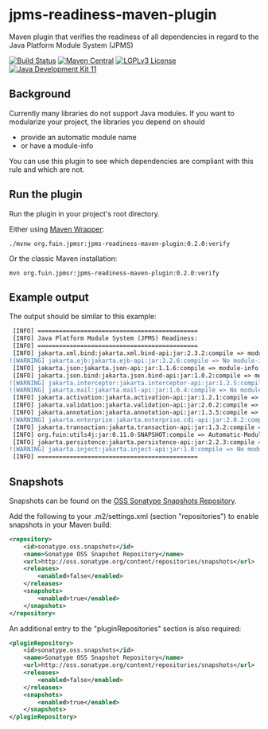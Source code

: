 # jpms-readiness-maven-plugin
Maven plugin that verifies the readiness of all dependencies in regard to the Java Platform Module System (JPMS)

[![Build Status](https://jenkins.fuin.org/job/jpms-readiness-maven-plugin/badge/icon)](https://jenkins.fuin.org/job/jpms-readiness-maven-plugin/)
[![Maven Central](https://maven-badges.herokuapp.com/maven-central/org.fuin/jpms-readiness-maven-plugin/badge.svg)](https://maven-badges.herokuapp.com/maven-central/org.fuin/jpms-readiness-maven-plugin/)
[![LGPLv3 License](http://img.shields.io/badge/license-LGPLv3-blue.svg)](https://www.gnu.org/licenses/lgpl.html)
[![Java Development Kit 11](https://img.shields.io/badge/JDK-11-green.svg)](https://openjdk.java.net/projects/jdk/11/)

## Background
Currently many libraries do not support Java modules. If you want to modularize your project, the libraries you depend on should 
* provide an automatic module name
* or have a module-info

You can use this plugin to see which dependencies are compliant with this rule and which are not.

## Run the plugin
Run the plugin in your project's root directory.

Either using [Maven Wrapper](https://github.com/takari/maven-wrapper): 
```
./mvnw org.fuin.jpmsr:jpms-readiness-maven-plugin:0.2.0:verify
```
Or the classic Maven installation: 
```
mvn org.fuin.jpmsr:jpms-readiness-maven-plugin:0.2.0:verify
```

## Example output
The output should be similar to this example:
```diff
 [INFO] =============================================
 [INFO] Java Platform Module System (JPMS) Readiness:
 [INFO] =============================================
 [INFO] jakarta.xml.bind:jakarta.xml.bind-api:jar:2.3.2:compile => module-info
![WARNING] jakarta.ejb:jakarta.ejb-api:jar:3.2.6:compile => No module-info and no Automatic-Module-Name
 [INFO] jakarta.json:jakarta.json-api:jar:1.1.6:compile => module-info
 [INFO] jakarta.json.bind:jakarta.json.bind-api:jar:1.0.2:compile => module-info
![WARNING] jakarta.interceptor:jakarta.interceptor-api:jar:1.2.5:compile => No module-info and no Automatic-Module-Name
![WARNING] jakarta.mail:jakarta.mail-api:jar:1.6.4:compile => No module-info and no Automatic-Module-Name
 [INFO] jakarta.activation:jakarta.activation-api:jar:1.2.1:compile => Automatic-Module-Name
 [INFO] jakarta.validation:jakarta.validation-api:jar:2.0.2:compile => Automatic-Module-Name
 [INFO] jakarta.annotation:jakarta.annotation-api:jar:1.3.5:compile => Automatic-Module-Name
![WARNING] jakarta.enterprise:jakarta.enterprise.cdi-api:jar:2.0.2:compile => No module-info and no Automatic-Module-Name
 [INFO] jakarta.transaction:jakarta.transaction-api:jar:1.3.2:compile => Automatic-Module-Name
 [INFO] org.fuin:utils4j:jar:0.11.0-SNAPSHOT:compile => Automatic-Module-Name
 [INFO] jakarta.persistence:jakarta.persistence-api:jar:2.2.3:compile => Automatic-Module-Name
![WARNING] jakarta.inject:jakarta.inject-api:jar:1.0:compile => No module-info and no Automatic-Module-Name
 [INFO] =============================================
```

## Snapshots

Snapshots can be found on the [OSS Sonatype Snapshots Repository](http://oss.sonatype.org/content/repositories/snapshots/org/fuin "Snapshot Repository"). 

Add the following to your .m2/settings.xml (section "repositories") to enable snapshots in your Maven build:
```xml
<repository>
    <id>sonatype.oss.snapshots</id>
    <name>Sonatype OSS Snapshot Repository</name>
    <url>http://oss.sonatype.org/content/repositories/snapshots</url>
    <releases>
        <enabled>false</enabled>
    </releases>
    <snapshots>
        <enabled>true</enabled>
    </snapshots>
</repository>
```
An additional entry to the "pluginRepositories" section is also required:
```xml
<pluginRepository>
    <id>sonatype.oss.snapshots</id>
    <name>Sonatype OSS Snapshot Repository</name>
    <url>http://oss.sonatype.org/content/repositories/snapshots</url>
    <releases>
        <enabled>false</enabled>
    </releases>
    <snapshots>
        <enabled>true</enabled>
    </snapshots>
</pluginRepository>
```
